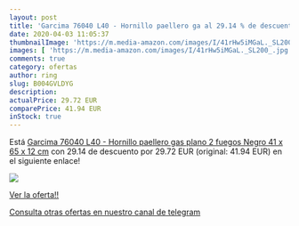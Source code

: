 ```yaml
---
layout: post
title: 'Garcima 76040 L40 - Hornillo paellero ga al 29.14 % de descuento'
date: 2020-04-03 11:05:37
thumbnailImage: 'https://m.media-amazon.com/images/I/41rHw5iMGaL._SL200_.jpg'
images: [ 'https://m.media-amazon.com/images/I/41rHw5iMGaL._SL200_.jpg' ]
comments: true
category: ofertas
author: ring
slug: B004GVLDYG
description:
actualPrice: 29.72 EUR
comparePrice: 41.94 EUR
inStock: true
---
```


Está [Garcima 76040 L40 - Hornillo paellero gas plano  2 fuegos  Negro  41 x 65 x 12 cm](https://www.amazon.com/dp/B004GVLDYG/?tag=redken08-20) con 29.14 de descuento por 29.72 EUR (original: 41.94 EUR) en el siguiente enlace!

[![](https://m.media-amazon.com/images/I/41rHw5iMGaL._SL200_.jpg)](https://www.amazon.com/dp/B004GVLDYG/?tag=redken08-20)

[Ver la oferta!!](https://www.amazon.com/dp/B004GVLDYG/?tag=redken08-20)

[Consulta otras ofertas en nuestro canal de telegram](https://t.me/s/ofertas25)
